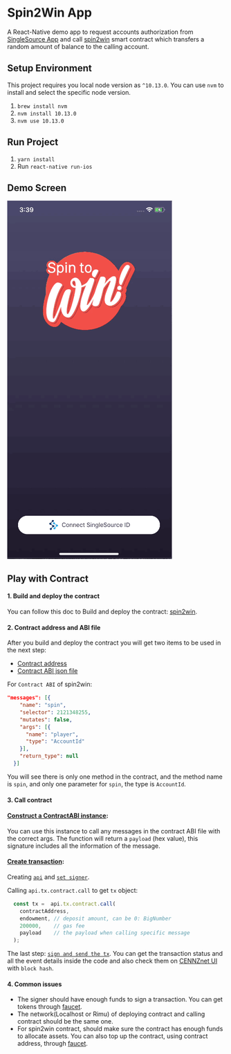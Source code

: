 # Spin2Win App

A React-Native demo app to request accounts authorization from [SingleSource App](https://testflight.apple.com/join/gfagbjh7) and
call [spin2win](https://github.com/cennznet/spin2win) smart contract which transfers a
random amount of balance to the calling account.

## Setup Environment

This project requires you local node version as `^10.13.0`. You can use `nvm` to install
and select the specific node version.

1. `brew install nvm`
2. `nvm install 10.13.0`
3. `nvm use 10.13.0`

## Run Project

1. `yarn install`
2. Run `react-native run-ios`

## Demo Screen

![image](https://github.com/cennznet/spin2winApp/blob/master/resources/demo.gif)


## Play with Contract

#### 1. Build and deploy the contract
You can follow this doc to Build and deploy the contract: [spin2win](https://cennznetdocs.com/CENNZNet/tutorials/spin2win.md).

#### 2. Contract address and ABI file
After you build and deploy the contract you will get two items to be used in the next step:
- [Contract address](https://github.com/cennznet/spin2winApp/blob/master/src/services/network.js)
- [Contract ABI  json file](https://github.com/cennznet/spin2winApp/blob/master/src/services/Spin2Win.json) 

For `Contract ABI` of spin2win:

```json
"messages": [{
    "name": "spin",
    "selector": 2121348255,
    "mutates": false,
    "args": [{
      "name": "player",
      "type": "AccountId"
    }],
    "return_type": null
  }]
```

You will see there is only one method in the contract, and the method name is `spin`, and only one parameter for `spin`, the type is `AccountId`.

#### 3. Call contract

#### [Construct a ContractABI instance](https://github.com/cennznet/spin2winApp/blob/master/src/services/spin2win.js):
You can use this instance to call any messages in the contract ABI file with the correct args. The function will return a `payload` (hex value), this signature includes all the information of the message.

#### [Create transaction](https://github.com/cennznet/spin2winApp/blob/master/src/services/sendReward.js):

Creating [`api`](https://github.com/cennznet/spin2winApp/blob/7dd149e770ccd66bd4bced4e93d45e21cb6fcb35/src/services/cennz-lib.js#L25) and [`set signer`](https://github.com/cennznet/spin2winApp/blob/7dd149e770ccd66bd4bced4e93d45e21cb6fcb35/src/services/sendReward.js#L41).

Calling `api.tx.contract.call` to get `tx` object:
```javascript
  const tx =  api.tx.contract.call(
    contractAddress,
    endowment, // deposit amount, can be 0: BigNumber
    200000,    // gas fee
    payload    // the payload when calling specific message
  );
```
The last step: [`sign and send the tx`](https://github.com/cennznet/spin2winApp/blob/7dd149e770ccd66bd4bced4e93d45e21cb6fcb35/src/services/sendReward.js#L62). You can get the transaction status and all the event details inside the code and also check them on [CENNZnet UI](https://cennznet.js.org/cennznet-ui/#/explorer/query) with `block hash`.

#### 4. Common issues

-  The signer should have enough funds to sign a transaction. You can get tokens through [faucet](https://cennznet.js.org/faucet-ui/).
-  The network(Localhost or Rimu) of deploying contract and calling contract should be the same one.
- For spin2win contract, should make sure the contract has enough funds to allocate assets. You can also top up the contract, using contract address, through [faucet](https://cennznet.js.org/faucet-ui/).

